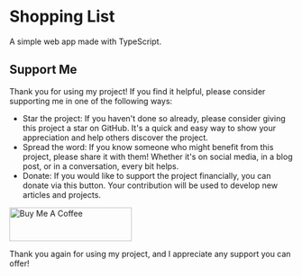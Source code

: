 # Shopping List

A simple web app made with TypeScript.

## Support Me

Thank you for using my project! If you find it helpful, please consider supporting me in one of the following ways:

- Star the project: If you haven't done so already, please consider giving this project a star on GitHub. It's a quick and easy way to show your appreciation and help others discover the project.
- Spread the word: If you know someone who might benefit from this project, please share it with them! Whether it's on social media, in a blog post, or in a conversation, every bit helps.
- Donate: If you would like to support the project financially, you can donate via this button. Your contribution will be used to develop new articles and projects.

<a href="https://www.buymeacoffee.com/dastasoft" target="_blank"><img src="https://cdn.buymeacoffee.com/buttons/v2/default-yellow.png" alt="Buy Me A Coffee" style="height: 60px !important;width: 217px !important;" ></a>

Thank you again for using my project, and I appreciate any support you can offer!
